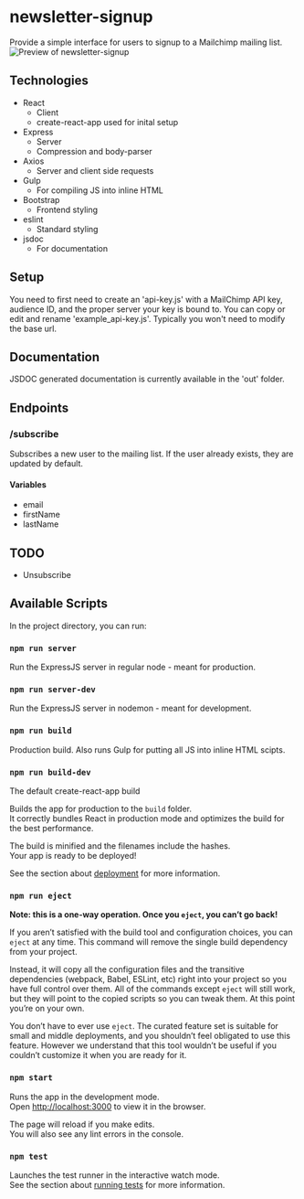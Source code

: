 # newsletter-signup
Provide a simple interface for users to signup to a Mailchimp mailing list.  
![Preview of newsletter-signup](https://i.imgur.com/3HAWj31.gif "newsletter-signup Demo")

## Technologies
- React
	- Client
	- create-react-app used for inital setup
- Express
	- Server
	- Compression and body-parser
- Axios
	- Server and client side requests
- Gulp
	- For compiling JS into inline HTML
- Bootstrap
	- Frontend styling
- eslint
	- Standard styling
- jsdoc
	- For documentation

## Setup

You need to first need to create an 'api-key.js' with a MailChimp API key, audience ID, and the proper server your key is bound to. You can copy or edit and rename 'example_api-key.js'. Typically you won't need to modify the base url.

## Documentation
JSDOC generated documentation is currently available in the 'out' folder.

## Endpoints

### /subscribe
Subscribes a new user to the mailing list. If the user already exists, they are updated by default.
#### Variables
- email
- firstName
- lastName

## TODO
- Unsubscribe

## Available Scripts

In the project directory, you can run:

### `npm run server`

Run the ExpressJS server in regular node - meant for production.

### `npm run server-dev`

Run the ExpressJS server in nodemon - meant for development.

### `npm run build`

Production build. Also runs Gulp for putting all JS into inline HTML scipts.

### `npm run build-dev`

The default create-react-app build

Builds the app for production to the `build` folder.\
It correctly bundles React in production mode and optimizes the build for the best performance.

The build is minified and the filenames include the hashes.\
Your app is ready to be deployed!

See the section about [deployment](https://facebook.github.io/create-react-app/docs/deployment) for more information.

### `npm run eject`

**Note: this is a one-way operation. Once you `eject`, you can’t go back!**

If you aren’t satisfied with the build tool and configuration choices, you can `eject` at any time. This command will remove the single build dependency from your project.

Instead, it will copy all the configuration files and the transitive dependencies (webpack, Babel, ESLint, etc) right into your project so you have full control over them. All of the commands except `eject` will still work, but they will point to the copied scripts so you can tweak them. At this point you’re on your own.

You don’t have to ever use `eject`. The curated feature set is suitable for small and middle deployments, and you shouldn’t feel obligated to use this feature. However we understand that this tool wouldn’t be useful if you couldn’t customize it when you are ready for it.

### `npm start`

Runs the app in the development mode.\
Open [http://localhost:3000](http://localhost:3000) to view it in the browser.

The page will reload if you make edits.\
You will also see any lint errors in the console.

### `npm test`

Launches the test runner in the interactive watch mode.\
See the section about [running tests](https://facebook.github.io/create-react-app/docs/running-tests) for more information.
